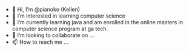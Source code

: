 - 👋 Hi, I’m @pianoko (Kellen)
- 👀 I’m interested in learning computer science
- 🌱 I’m currently learning java and am enrolled in the online masters in computer science program at ga tech.
- 💞️ I’m looking to collaborate on ...
- 📫 How to reach me ...

<!---
pianoko/pianoko is a ✨ special ✨ repository because its `README.md` (this file) appears on your GitHub profile.
You can click the Preview link to take a look at your changes.
--->
